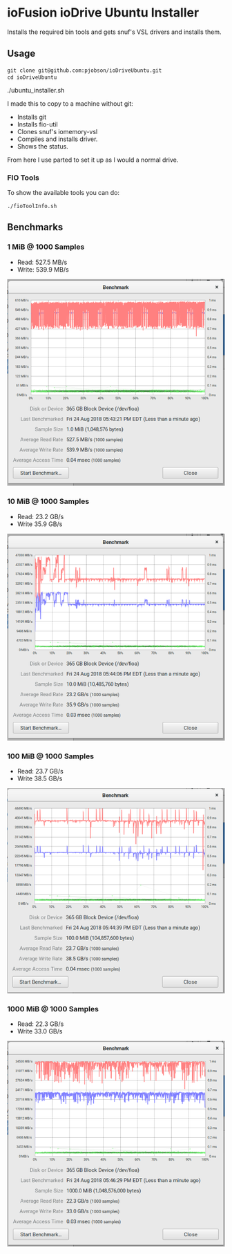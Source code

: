 # ioFusion ioDrive Ubuntu Installer

Installs the required bin tools and gets snuf's VSL drivers and installs them.

## Usage

    git clone git@github.com:pjobson/ioDriveUbuntu.git
    cd ioDriveUbuntu
   ./ubuntu_installer.sh

I made this to copy to a machine without git:

* Installs git
* Installs fio-util
* Clones snuf's iomemory-vsl
* Compiles and installs driver.
* Shows the status.

From here I use parted to set it up as I would a normal drive.

### FIO Tools

To show the available tools you can do:

    ./fioToolInfo.sh

## Benchmarks

### 1 MiB @ 1000 Samples

* Read: 527.5 MB/s
* Write: 539.9 MB/s

![1.0 MiB](./benchmarks/1MiB.png  "1.0 MiB")

### 10 MiB @ 1000 Samples

* Read: 23.2 GB/s
* Write 35.9 GB/s

![10.0 MiB](./benchmarks/10MiB.png  "10.0 MiB")

### 100 MiB @ 1000 Samples

* Read: 23.7 GB/s
* Write 38.5 GB/s

![100.0 MiB](./benchmarks/100MiB.png  "100.0 MiB")

### 1000 MiB @ 1000 Samples

* Read: 22.3 GB/s
* Write 33.0 GB/s

![1000.0 MiB](./benchmarks/1000MiB.png  "1000.0 MiB")

